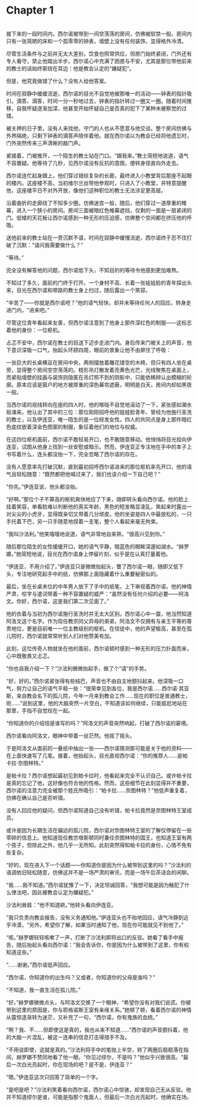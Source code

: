 # Chapter 1

<br>
接下来的一段时间内，西尔诺被带到一间空荡荡的房间，仿佛被软禁一般。房间内只有一张简陋的床和一个孤零零的钟表，墙壁上没有任何装饰，显得格外冷清。

尽管生活条件与之前并无太大差别，饮食也照常供应，但房门始终紧闭，门外还有专人看守，禁止他踏出半步。西尔诺心中充满了困惑与不安，尤其是那位带他前来的教士的话始终萦绕在耳边：他是教会认定的“嫌疑犯”。

但是，他究竟做错了什么？没有人给他答案。

时间在寂静中缓缓流逝，西尔诺的目光不自觉地被那唯一的活动——钟表的指针吸引。滴答、滴答，时间一分一秒地过去，钟表的指针转过一圈又一圈。随着时间推移，自我怀疑逐渐加深，他甚至开始怀疑自己是否真的犯下了某种未被察觉的过错。

被关押的日子里，没有人来找他，守门的人也从不愿意与他交谈。整个房间仿佛与外界隔绝，只剩下钟表的滴答声陪伴着他。就在西尔诺以为教会已经将他遗忘时，门外突然传来三声清晰的敲门声。

紧接着，门被推开，一个陌生的教士站在门口。“跟我来。”教士简短地说道，语气不容置疑。他等待了几秒，见西尔诺没有反抗的意图，便转身径直向外走去。

西尔诺连忙起身跟上，他们穿过错综复杂的长廊，最终进入小教堂背后那座不起眼的楼内。这座楼不高，当初维尔兰丝带他参观时，只进入了小教堂，并特意提醒他，这座楼平日不对外开放，像他们这种职位的教士无法涉足更高层。

沿着曲折的走廊绕了不知多少圈，仿佛迷宫一般，随后，他们穿过一道厚重的帷幕，进入一个狭小的房间。房间三面被暗红色帷幕遮挡，仅剩的一面是一扇紧闭的门。低矮的天花板让西尔诺感到一种无形的压迫感，仿佛整个空间都在挤压他的呼吸。

送他前来的教士站在一旁沉默不语，时间在寂静中缓慢流逝，西尔诺终于忍不住打破了沉默：“请问我需要做什么？”

“等待。”

完全没有解答他的问题，西尔诺低下头，不知目的的等待令他感到更加难熬。

不知过了多久，面前的门终于打开。一个身材不高、长着一张娃娃脸的青年探出头来，目光在西尔诺和带路的教士身上扫过，随后露出一个笑容。

“辛苦了——你就是西尔诺吧？”他的语气轻快，却并未等待任何人的回应，转身走进门内，“进来吧。”

尽管这位青年看起来友善，但西尔诺注意到了他身上那件深红色的制服——这标志着他的身份：一位枢机。

忐忑不安中，西尔诺在教士的目送下迈步走进门内。身后传来门被关上的声音，他下意识深吸一口气，抬起头环顾四周，眼前的景象让他不由屏住了呼吸：

一张巨大的长桌横亘在房间中央，两侧摆放着雕花镂空的木椅，但只有四人坐在桌旁，显得整个房间空空荡荡的。枝形吊灯散发着亮黄色光芒，光线聚焦在桌面上，而紧贴墙壁的挂画与装饰则隐匿在吊灯照不到的阴影中，只能依稀辨认出模糊的轮廓。原本应该是窗户的地方被厚重的深色幕帘遮蔽，明明是白天，房间内却如黑夜一般。

当西尔诺的视线转向在座的四人时，他的喉咙不自觉地滚动了一下，紧张感如潮水般涌来。他认出了其中的三位：那位刚刚招呼他的娃娃脸青年、曾经为他施行圣洗的教士，以及伊连亚，唯一陌生的是一位棕发女性。四人的共同点是身上那件暗红色底纹嵌着深金色图案的制服，象征着他们的地位与权威。

在这四位枢机面前，西尔诺不敢轻易开口，也不敢随意移动。他悄悄将目光投向伊连亚，试图从他身上找到一丝安慰或暗示。然而，伊连亚正专注地在手中的本子上书写着什么，连头都没抬一下，完全忽略了西尔诺的存在。

没有人愿意率先打破沉默，直到最初招呼西尔诺进来的那位枢机率先开口，他的语气且轻松随意：“既然都把他喊过来了，我们也该介绍一下自己吧？”

“你先。”伊连亚说，他头都没抬。

“好啊。”那位个子不算高的枢机爽快地应了下来，随即转头看向西尔诺。他的脸上挂着笑容，单看脸难以判断他的真实年龄，黑色的短发略显凌乱，笑起来时露出一对尖尖的小虎牙，显得既亲切又带着几分顽皮。他的坐姿是四人中最放松的，一只手托着下巴，另一只手随意地捏着一支笔，整个人看起来毫无拘束。

“我叫沙法利。”他笑嘻嘻地说道，语气非常地自来熟，“很高兴见到你。”

随后那位陌生的女性缓缓开口，她的语气平静，暗蓝色的眼眸深邃如湖水。“赫罗娜。”她简短地说，目光在西尔诺身上停留片刻，似乎是在认真打量着他。

“伊连亚，不用介绍了。”伊连亚只是微微抬起头，瞥了西尔诺一眼，随即又低下头，专注地研究起手中的纸，仿佛那上面隐藏着什么重要秘密似的。

最后，坐在长桌末位的中年男人放下了手中的纸笔，上下审视着西尔诺。他的神情严肃，咬字与遣词带着一种不容置疑的威严：“虽然没有任何介绍的必要——阿洛文。你好，西尔诺，这是我们第二次见面了。”

他的衣着与当初为西尔诺施行圣洗时并无太大区别。西尔诺心中一震，他当然知道阿洛文这个名字。作为现任教宗同父异母的弟弟，阿洛文不仅拥有与亲王平等的尊贵地位，更是目前唯一一位主教级别的枢机。在信徒中，他的声望极高，甚至在孤儿院时，西尔诺就常常听到人们对他赞美有加。

此刻，这位传奇人物就坐在他的面前，西尔诺顿时感到一种无形的压力扑面而来，心中既敬畏又忐忑。

“你也自我介绍一下？”沙法利微微抬起手，做了个“请”的手势。

“好，好的。”西尔诺紧张得有些结巴，声音也不由自主地颤抖起来。他深吸一口气，努力让自己的语气平稳一些：“很荣幸见到各位，我是西尔诺……西尔诺·其亚斯，来自教会名下的孤儿院，今年一月来到教会工作……现在的职位是普通教士，呃……”说到这里，他的大脑突然一片空白，不知道该如何继续，只能尴尬地站在那里，手指不自觉绞在一起。

“你知道你的介绍信是谁写的吗？”阿洛文的声音突然响起，打破了西尔诺的窘境。

西尔诺看向阿洛文，眼神中带着一丝茫然。他摇了摇头。

于是阿洛文从面前的一叠纸中抽出一张——西尔诺猜测那可能是关于他的资料——在上面快速写了几笔。接着，他抬起头，目光直视西尔诺：“你的推荐人……是帕卡拉·奈图林特。”

是帕卡拉？西尔诺想起最初见到帕卡拉时，他看起来完全不认识自己。或许帕卡拉是真的忘记了他，这好像也符合他的性格。然而，这些细节在此刻显得并不重要，西尔诺的注意力完全被那个姓氏所吸引：“帕卡拉……奈图林特？”他低声重复着，仿佛在确认自己是否听错。

没有人回应他的疑问，但西尔诺知道自己没有听错，帕卡拉竟然是奈图林特王室成员。

或许是因为长期生活在偏远的孤儿院，西尔诺对奈图林特王室的了解仅停留在一些零碎的信息上。他知道现任教宗塔斯顿同时兼任奈图林特的国王，也知道王室有两个孩子，但除此之外，他几乎一无所知。此刻突然得知帕卡拉的身份，心情不免有些复杂。

“好的，现在进入下一个话题——你知道你是因为什么被带到这里的吗？”沙法利的语调依旧轻松随意，仿佛这并不是一场严肃的审讯，而是一场午后茶话会的闲聊。

“我……我不知道。”西尔诺犹豫了一下，决定坦诚回答，“我想可能是因为触犯了什么律法吧，因此被教会认定为嫌疑犯。”

沙法利耸肩：“他不知道欸。”他转头看向伊连亚。

“我只负责向教会报告，没有义务通知他。”伊连亚头也不抬地回应，语气冷静到近乎冷漠，“另外，希望你了解，如果当时通知了他，现在你可能就见不到他了。”

“咳。”赫罗娜轻轻咳嗽了一声，打断了沙法利即将出口的反驳。她看了看手中报告，随后抬起头看向西尔诺：“我会告诉你，你是因为什么被带到了这里，你有权知道这些。”

“……谢谢。”西尔诺低声回应。

“西尔诺，你知道你的出生吗？又或者，你知道你的父母是谁吗？”

“不知道，我一直生活在孤儿院。”

“好。”赫罗娜微微点头，与阿洛文交换了一个眼神，“希望你没有对我们说谎。你被带到这里的原因是，你与耶格诺斯王室有亲缘关系。”她顿了顿，看着西尔诺的神情从震惊逐渐转为迷茫，又补充了一句，“西尔诺，你有鬼族的血统。”

“啊？我、不……但即使这是真的，我也从来不知道……”西尔诺的声音颤抖着，他的大脑一片混乱，被这一连串的信息打击得措手不及。

“不用说即使，这就是真的。”沙法利将手中的笔抛上半空，转了两圈后稳稳落在指间，赫罗娜不赞同地看了他一眼，“你见过缪尔，不是吗？”他似乎兴致很高，“最后一次白光亮起时，你在现场的吧？是不是，伊连亚？”

“嗯。”伊连亚这次只回答了简单的一个字。

“是吧是吧？”沙法利笑着看向西尔诺，西尔诺心中惊骇，却发现自己无从反驳。他并不知道缪尔是谁，可能是指那个鬼面人，但最后一次白光亮起时，他确实在场。
